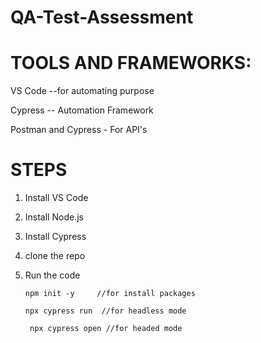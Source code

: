 ﻿# QA-Test-Assessment

# TOOLS AND FRAMEWORKS:


VS Code --for automating purpose

Cypress -- Automation Framework

Postman and Cypress - For API's 

# STEPS

1. Install VS Code
2. Install Node.js
3. Install Cypress
3. clone the repo
4. Run the code
   
       npm init -y     //for install packages

       npx cypress run  //for headless mode

        npx cypress open //for headed mode


